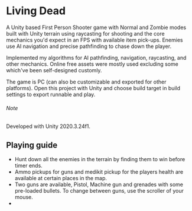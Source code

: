 # Living Dead
A Unity based First Person Shooter game with Normal and Zombie modes built with Unity terrain using raycasting for shooting and the core mechanics you'd expect in an FPS with available item pick-ups. Enemies use AI navigation and precise pathfinding to chase down the player.

Implemented my algorithms for AI pathfinding, navigation, raycasting, and other mechanics. Online free assets were mostly used excluding some which've been self-designed customly.

The game is PC (can also be customizable and exported for other platforms). Open this project with Unity and choose build target in build settings to export runnable and play.

###### Note 
Developed with Unity 2020.3.24f1.

## Playing guide

- Hunt down all the enemies in the terrain by finding them to win before timer ends.
- Ammo pickups for guns and medikit pickup for the players health are available at certain places in the map.
- Two guns are available, Pistol, Machine gun and grenades with some pre-loaded bullets. To change between guns, use the scroller of your mouse.
- 
